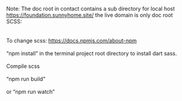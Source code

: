 Note: The doc root in contact contains a sub directory for local host 
<br>
https://foundation.sunnyhome.site/ the live domain is only doc root
<br>
SCSS:
<br>
<br>
<br>
To change scss: https://docs.npmjs.com/about-npm 
<br>
<br>
“npm install” in the terminal project root directory to install dart sass.
<br>
<br>
Compile scss
<br>
<br>
“npm run build”
<br>
<br>
or “npm run watch”
